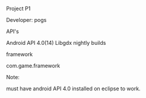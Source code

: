 Project P1

Developer: pogs

API's

Android API 4.0(14)
Libgdx nightly builds

framework

com.game.framework

Note: 

must have android API 4.0 installed on eclipse to work.